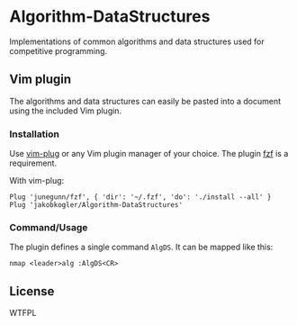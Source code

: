 # Algorithm-DataStructures

Implementations of common algorithms and data structures used for competitive programming.

## Vim plugin

The algorithms and data structures can easily be pasted into a document using the included Vim plugin.

### Installation

Use [vim-plug](https://github.com/junegunn/vim-plug) or any Vim plugin manager of your choice.
The plugin [fzf](https://github.com/junegunn/fzf) is a requirement.

With vim-plug:

```vim
Plug 'junegunn/fzf', { 'dir': '~/.fzf', 'do': './install --all' }
Plug 'jakobkogler/Algorithm-DataStructures'
```

### Command/Usage

The plugin defines a single command `AlgDS`.
It can be mapped like this:

```vim
nmap <leader>alg :AlgDS<CR>
```

## License

WTFPL
